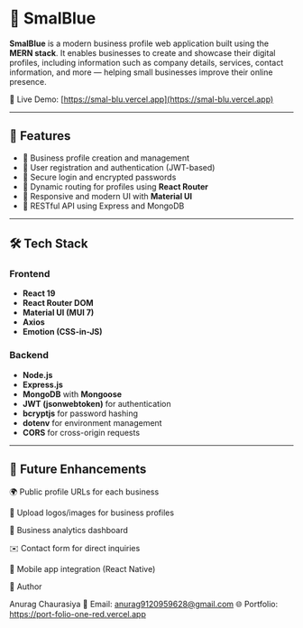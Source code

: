 # 🧿 SmalBlue

**SmalBlue** is a modern business profile web application built using the **MERN stack**. It enables businesses to create and showcase their digital profiles, including information such as company details, services, contact information, and more — helping small businesses improve their online presence.

🔗 Live Demo: [https://smal-blu.vercel.app](https://smal-blu.vercel.app)

---

## 🚀 Features

- 🏢 Business profile creation and management
- 🔐 User registration and authentication (JWT-based)
- 🧾 Secure login and encrypted passwords
- 🧠 Dynamic routing for profiles using **React Router**
- 💅 Responsive and modern UI with **Material UI**
- 🧩 RESTful API using Express and MongoDB

---

## 🛠️ Tech Stack

### Frontend
- **React 19**
- **React Router DOM**
- **Material UI (MUI 7)**
- **Axios**
- **Emotion (CSS-in-JS)**

### Backend
- **Node.js**
- **Express.js**
- **MongoDB** with **Mongoose**
- **JWT (jsonwebtoken)** for authentication
- **bcryptjs** for password hashing
- **dotenv** for environment management
- **CORS** for cross-origin requests

---

## 🔮 Future Enhancements

🌍 Public profile URLs for each business

📂 Upload logos/images for business profiles

🧾 Business analytics dashboard

✉️ Contact form for direct inquiries

📱 Mobile app integration (React Native)

🧑 Author

Anurag Chaurasiya
📧 Email: anurag9120959628@gmail.com
🌐 Portfolio: https://port-folio-one-red.vercel.app

